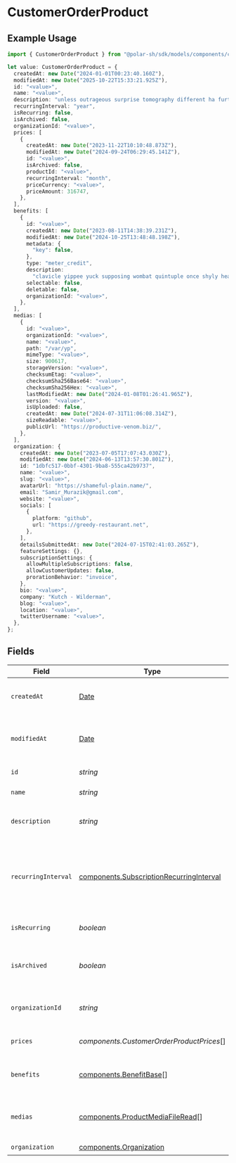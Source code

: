 # CustomerOrderProduct

## Example Usage

```typescript
import { CustomerOrderProduct } from "@polar-sh/sdk/models/components/customerorderproduct.js";

let value: CustomerOrderProduct = {
  createdAt: new Date("2024-01-01T00:23:40.160Z"),
  modifiedAt: new Date("2025-10-22T15:33:21.925Z"),
  id: "<value>",
  name: "<value>",
  description: "unless outrageous surprise tomography different ha furthermore",
  recurringInterval: "year",
  isRecurring: false,
  isArchived: false,
  organizationId: "<value>",
  prices: [
    {
      createdAt: new Date("2023-11-22T10:10:48.873Z"),
      modifiedAt: new Date("2024-09-24T06:29:45.141Z"),
      id: "<value>",
      isArchived: false,
      productId: "<value>",
      recurringInterval: "month",
      priceCurrency: "<value>",
      priceAmount: 316747,
    },
  ],
  benefits: [
    {
      id: "<value>",
      createdAt: new Date("2023-08-11T14:38:39.231Z"),
      modifiedAt: new Date("2024-10-25T13:48:48.198Z"),
      metadata: {
        "key": false,
      },
      type: "meter_credit",
      description:
        "clavicle yippee yuck supposing wombat quintuple once shyly heating er",
      selectable: false,
      deletable: false,
      organizationId: "<value>",
    },
  ],
  medias: [
    {
      id: "<value>",
      organizationId: "<value>",
      name: "<value>",
      path: "/var/yp",
      mimeType: "<value>",
      size: 900617,
      storageVersion: "<value>",
      checksumEtag: "<value>",
      checksumSha256Base64: "<value>",
      checksumSha256Hex: "<value>",
      lastModifiedAt: new Date("2024-01-08T01:26:41.965Z"),
      version: "<value>",
      isUploaded: false,
      createdAt: new Date("2024-07-31T11:06:08.314Z"),
      sizeReadable: "<value>",
      publicUrl: "https://productive-venom.biz/",
    },
  ],
  organization: {
    createdAt: new Date("2023-07-05T17:07:43.030Z"),
    modifiedAt: new Date("2024-06-13T13:57:30.801Z"),
    id: "1dbfc517-0bbf-4301-9ba8-555ca42b9737",
    name: "<value>",
    slug: "<value>",
    avatarUrl: "https://shameful-plain.name/",
    email: "Samir_Murazik@gmail.com",
    website: "<value>",
    socials: [
      {
        platform: "github",
        url: "https://greedy-restaurant.net",
      },
    ],
    detailsSubmittedAt: new Date("2024-07-15T02:41:03.265Z"),
    featureSettings: {},
    subscriptionSettings: {
      allowMultipleSubscriptions: false,
      allowCustomerUpdates: false,
      prorationBehavior: "invoice",
    },
    bio: "<value>",
    company: "Kutch - Wilderman",
    blog: "<value>",
    location: "<value>",
    twitterUsername: "<value>",
  },
};
```

## Fields

| Field                                                                                                | Type                                                                                                 | Required                                                                                             | Description                                                                                          |
| ---------------------------------------------------------------------------------------------------- | ---------------------------------------------------------------------------------------------------- | ---------------------------------------------------------------------------------------------------- | ---------------------------------------------------------------------------------------------------- |
| `createdAt`                                                                                          | [Date](https://developer.mozilla.org/en-US/docs/Web/JavaScript/Reference/Global_Objects/Date)        | :heavy_check_mark:                                                                                   | Creation timestamp of the object.                                                                    |
| `modifiedAt`                                                                                         | [Date](https://developer.mozilla.org/en-US/docs/Web/JavaScript/Reference/Global_Objects/Date)        | :heavy_check_mark:                                                                                   | Last modification timestamp of the object.                                                           |
| `id`                                                                                                 | *string*                                                                                             | :heavy_check_mark:                                                                                   | The ID of the product.                                                                               |
| `name`                                                                                               | *string*                                                                                             | :heavy_check_mark:                                                                                   | The name of the product.                                                                             |
| `description`                                                                                        | *string*                                                                                             | :heavy_check_mark:                                                                                   | The description of the product.                                                                      |
| `recurringInterval`                                                                                  | [components.SubscriptionRecurringInterval](../../models/components/subscriptionrecurringinterval.md) | :heavy_check_mark:                                                                                   | The recurring interval of the product. If `None`, the product is a one-time purchase.                |
| `isRecurring`                                                                                        | *boolean*                                                                                            | :heavy_check_mark:                                                                                   | Whether the product is a subscription.                                                               |
| `isArchived`                                                                                         | *boolean*                                                                                            | :heavy_check_mark:                                                                                   | Whether the product is archived and no longer available.                                             |
| `organizationId`                                                                                     | *string*                                                                                             | :heavy_check_mark:                                                                                   | The ID of the organization owning the product.                                                       |
| `prices`                                                                                             | *components.CustomerOrderProductPrices*[]                                                            | :heavy_check_mark:                                                                                   | List of prices for this product.                                                                     |
| `benefits`                                                                                           | [components.BenefitBase](../../models/components/benefitbase.md)[]                                   | :heavy_check_mark:                                                                                   | List of benefits granted by the product.                                                             |
| `medias`                                                                                             | [components.ProductMediaFileRead](../../models/components/productmediafileread.md)[]                 | :heavy_check_mark:                                                                                   | List of medias associated to the product.                                                            |
| `organization`                                                                                       | [components.Organization](../../models/components/organization.md)                                   | :heavy_check_mark:                                                                                   | N/A                                                                                                  |
